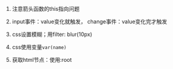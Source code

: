 1. 注意箭头函数的this指向问题

2. input事件：value变化就触发，
    change事件：value变化完才触发

3. css设置模糊；用filter: blur(10px)

4. css使用变量`var(name)`

5. 获取html节点：使用:root